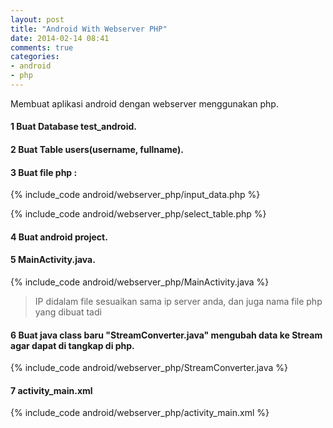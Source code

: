 ```yaml
---
layout: post
title: "Android With Webserver PHP"
date: 2014-02-14 08:41
comments: true
categories: 
- android
- php
---
```


Membuat aplikasi android dengan webserver menggunakan php.
<!--more-->
#### 1 Buat Database test_android.
#### 2 Buat Table users(username, fullname). 
#### 3 Buat file php : 
{% include_code android/webserver_php/input_data.php %}

{% include_code android/webserver_php/select_table.php %}
#### 4 Buat android project.
#### 5 MainActivity.java.
{% include_code android/webserver_php/MainActivity.java %}

> IP didalam file sesuaikan sama ip server anda, dan juga nama file php yang dibuat tadi

#### 6 Buat java class baru "StreamConverter.java" mengubah data ke Stream agar dapat di tangkap di php.
{% include_code android/webserver_php/StreamConverter.java %}
#### 7 activity_main.xml
{% include_code android/webserver_php/activity_main.xml %}
